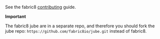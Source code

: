 See the fabric8 [contributing](https://github.com/fabric8io/fabric8/blob/master/Contributing.md) guide.

**Important** 

The fabric8 jube are in a separate repo, and therefore you should fork the jube repo: `https://github.com/fabric8io/jube.git` instead of fabric8.


